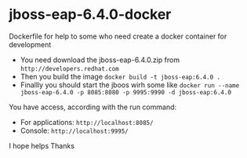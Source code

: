 # jboss-eap-6.4.0-docker
Dockerfile for help to some who need create a docker container for development

* You need download the jboss-eap-6.4.0.zip from `http://developers.redhat.com`
* Then you build the image `` docker build -t jboss-eap:6.4.0 . ``
* Finallly you should start the jboos wirh some like `` docker run --name jboss-eap-6.4.0 -p 8085:8080 -p 9995:9990 -d jboss-eap:6.4.0 ``

You have access, according with the run command:
* For applications: `http://localhost:8085/`
* Console: `http://localhost:9995/`


I hope helps
Thanks
